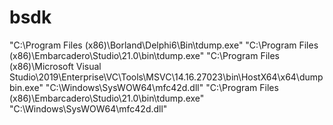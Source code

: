 # bsdk
"C:\Program Files (x86)\Borland\Delphi6\Bin\tdump.exe" 
"C:\Program Files (x86)\Embarcadero\Studio\21.0\bin\tdump.exe"
"C:\Program Files (x86)\Microsoft Visual Studio\2019\Enterprise\VC\Tools\MSVC\14.16.27023\bin\HostX64\x64\dumpbin.exe" "C:\Windows\SysWOW64\mfc42d.dll"
"C:\Program Files (x86)\Embarcadero\Studio\21.0\bin\tdump.exe" "C:\Windows\SysWOW64\mfc42d.dll"
